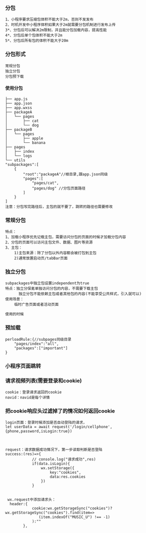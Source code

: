 ### 分包
    1、小程序要求压缩包体积不能大于2m，否则不发发布
    2、时机开发中小程序体积如果大于2m就需要分包机制进行发布上传
    3*、分包后可以解决2m限制，并且能分包加载内容，提高性能
    4*、分包后单个包体积不能大于2m
    5*、分包后所有包的体积不能大于20m

### 分包形式
    常规分包
    独立分包
    分包预下载

#### 使用分包
    ├── app.js
    ├── app.json
    ├── app.wxss
    ├── packageA
    │   └── pages
    │       ├── cat
    │       └── dog
    ├── packageB
    │   └── pages
    │       ├── apple
    │       └── banana
    ├── pages
    │   ├── index
    │   └── logs
    └── utils
    "subpackages":[
        {
            "root":"packageA"//根目录,跟app.json同级
            "pages":[
                "pages/cat",
                "pages/dog" //分包页面路径
            ]
        }
    ]
    注意：分包写完路径后，主包的就不要了，跳转的路径也需要修改

### 常规分包
    特点：
    1、加载小程序优先记载主包，需要访问分包的页面的时候才加载分包内容
    2、分包的页面可以访问主包文件、数据、图片等资源
    3、主包：
        1)主包来源：除了分包以外内容都会被打包到主包
        2)通常放置启动页/tabBar页面

### 独立分包
    subpackages中独立包设置independent为true
    特点：独立分保氪单独访问分包的内容，不需要下载主包
          独立分包不能依赖主包或者其他包的内容(不能享受公共样式，引入就可以)
    使用场景：
        临时广告页面或者活动页面

    使用的时候    

### 预加载
    perloadRule:{//subpages同级目录
        "pages/index":"all",
        "packages":["important"]
    }

### 小程序页面跳转
    

### 请求视频列表(需要登录和cookie)
    cookie：登录请求返回的cookie
    navid：navid是每个详情   


### 把cookie响应头过滤掉了的情况如何返回cookie
    login页面：登录时候添加是否自动登陆的请求，
    let userData = await request('/login/cellphone',{phone,password,isLogin:true})



    request：请求数据成功情况下，第一步读取判断是否登陆
    success:(res)=>{
                // console.log("请求成功",res)
                if(data.isLogin){
                    wx.setStorage({
                        key:"cookies",
                        data:res.cookies
                    })
                }


     wx.request中添加请求头：
      header:{
                cookie:wx.getStorageSync("cookies")?wx.getStorageSync("cookies").find(item=>
                   (item.indexOf("MUSIC_U") !== -1)
                ):""
            },           